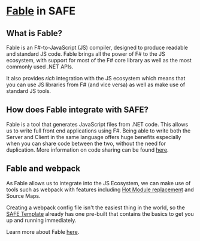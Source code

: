 # [Fable](http://fable.io/) in SAFE

## What is Fable?


Fable is an F#-to-JavaScript (JS) compiler, designed to produce readable and standard JS code. Fable brings all the power of F# to the JS ecosystem, with support for most of the F# core library as well as the most commonly used .NET APIs.

It also provides *rich* integration with the JS ecosystem which means that you can use JS libraries from F# (and vice versa) as well as make use of standard JS tools.

## How does Fable integrate with SAFE?

Fable is a tool that generates JavaScript files from .NET code. This allows us to write full front end applications using F#. Being able to write both the Server and Client in the same language offers huge benefits especially when you can share code between the two, without the need for duplication. More information on code sharing can be found [here](../feature-clientserver).

## Fable and webpack

As Fable allows us to integrate into the JS Ecosystem, we can make use of tools such as webpack with features including [Hot Module replacement](feature-hmr.md) and Source Maps.

Creating a webpack config file isn't the easiest thing in the world, so the [SAFE Template](template-overview.md) already has one pre-built that contains the basics to get you up and running immediately.

Learn more about Fable [here](http://fable.io/).
